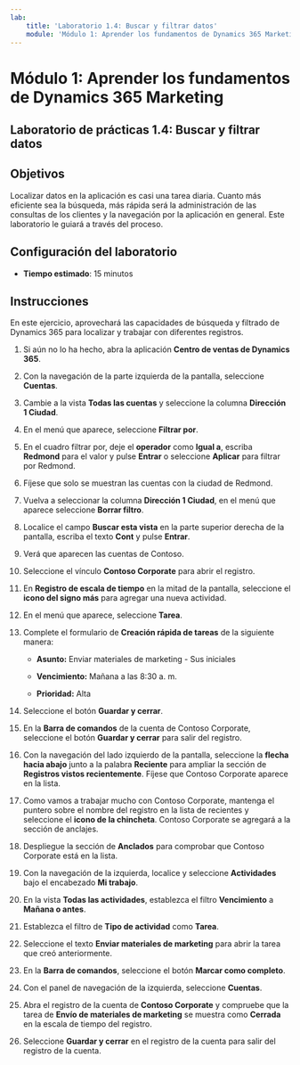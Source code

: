 ```yaml
---
lab:
    title: 'Laboratorio 1.4: Buscar y filtrar datos'
    module: 'Módulo 1: Aprender los fundamentos de Dynamics 365 Marketing'
---
```


Módulo 1: Aprender los fundamentos de Dynamics 365 Marketing
========================

## Laboratorio de prácticas 1.4: Buscar y filtrar datos

## Objetivos

Localizar datos en la aplicación es casi una tarea diaria. Cuanto más eficiente sea la búsqueda, más rápida será la administración de las consultas de los clientes y la navegación por la aplicación en general.  Este laboratorio le guiará a través del proceso.

## Configuración del laboratorio

  - **Tiempo estimado**: 15 minutos

## Instrucciones

En este ejercicio, aprovechará las capacidades de búsqueda y filtrado de Dynamics 365 para localizar y trabajar con diferentes registros. 

1. Si aún no lo ha hecho, abra la aplicación **Centro de ventas de Dynamics 365**. 

2. Con la navegación de la parte izquierda de la pantalla, seleccione **Cuentas**. 

3. Cambie a la vista **Todas las cuentas** y seleccione la columna **Dirección 1 Ciudad**. 

4. En el menú que aparece, seleccione **Filtrar por**.

5. En el cuadro filtrar por, deje el **operador** como **Igual a**, escriba **Redmond** para el valor y pulse **Entrar** o seleccione **Aplicar** para filtrar por Redmond.

6. Fíjese que solo se muestran las cuentas con la ciudad de Redmond. 

7. Vuelva a seleccionar la columna **Dirección 1 Ciudad**, en el menú que aparece seleccione **Borrar filtro**. 

8. Localice el campo **Buscar esta vista** en la parte superior derecha de la pantalla, escriba el texto **Cont** y pulse **Entrar**.

9. Verá que aparecen las cuentas de Contoso. 

10. Seleccione el vínculo **Contoso Corporate** para abrir el registro. 

11. En **Registro de escala de tiempo** en la mitad de la pantalla, seleccione el **icono del signo más** para agregar una nueva actividad. 

12. En el menú que aparece, seleccione **Tarea**.

13. Complete el formulario de **Creación rápida de tareas** de la siguiente manera:

	- **Asunto:** Enviar materiales de marketing - Sus iniciales

	- **Vencimiento:** Mañana a las 8:30 a. m.

	- **Prioridad:** Alta

14. Seleccione el botón **Guardar y cerrar**.

15. En la **Barra de comandos** de la cuenta de Contoso Corporate, seleccione el botón **Guardar y cerrar** para salir del registro. 

16. Con la navegación del lado izquierdo de la pantalla, seleccione la **flecha hacia abajo** junto a la palabra **Reciente** para ampliar la sección de **Registros vistos recientemente**. Fíjese que Contoso Corporate aparece en la lista. 

17. Como vamos a trabajar mucho con Contoso Corporate, mantenga el puntero sobre el nombre del registro en la lista de recientes y seleccione el **icono de la chincheta**. Contoso Corporate se agregará a la sección de anclajes. 

18. Despliegue la sección de **Anclados** para comprobar que Contoso Corporate está en la lista. 

19. Con la navegación de la izquierda, localice y seleccione **Actividades** bajo el encabezado **Mi trabajo**.

20. En la vista **Todas las actividades**, establezca el filtro **Vencimiento** a **Mañana o antes**.

21. Establezca el filtro de **Tipo de actividad** como **Tarea**.

22. Seleccione el texto **Enviar materiales de marketing** para abrir la tarea que creó anteriormente. 

23. En la **Barra de comandos**, seleccione el botón **Marcar como completo**. 

24. Con el panel de navegación de la izquierda, seleccione **Cuentas**.

25. Abra el registro de la cuenta de **Contoso Corporate** y compruebe que la tarea de **Envío de materiales de marketing** se muestra como **Cerrada** en la escala de tiempo del registro. 

26. Seleccione **Guardar y cerrar** en el registro de la cuenta para salir del registro de la cuenta. 
